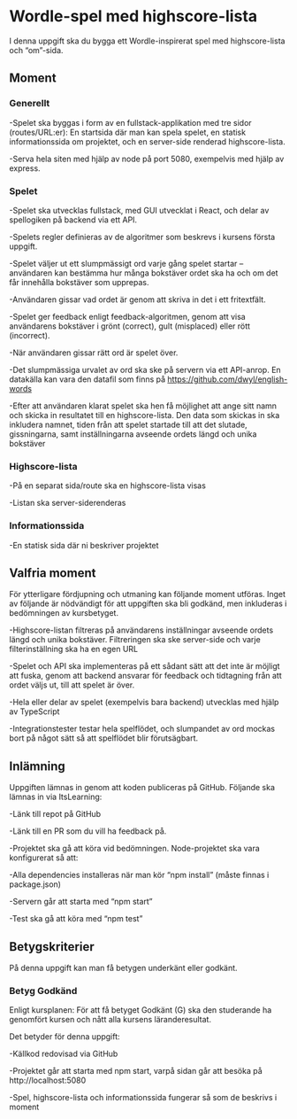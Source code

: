 

# Wordle-spel med highscore-lista

I denna uppgift ska du bygga ett Wordle-inspirerat spel med highscore-lista och “om”-sida.

## Moment

### Generellt

-Spelet ska byggas i form av en fullstack-applikation med tre sidor (routes/URL:er): En startsida där man kan spela spelet, en statisk informationssida om projektet, och en server-side renderad highscore-lista.

-Serva hela siten med hjälp av node på port 5080, exempelvis med hjälp av express.

### Spelet

-Spelet ska utvecklas fullstack, med GUI utvecklat i React, och delar av spellogiken på backend via ett API.

-Spelets regler definieras av de algoritmer som beskrevs i kursens första uppgift.

-Spelet väljer ut ett slumpmässigt ord varje gång spelet startar – användaren kan bestämma hur många bokstäver ordet ska ha och om det får innehålla bokstäver som upprepas.

-Användaren gissar vad ordet är genom att skriva in det i ett fritextfält.

-Spelet ger feedback enligt feedback-algoritmen, genom att visa användarens bokstäver i grönt (correct), gult (misplaced) eller rött (incorrect).

-När användaren gissar rätt ord är spelet över.

-Det slumpmässiga urvalet av ord ska ske på servern via ett API-anrop. En datakälla kan vara den datafil som finns på https://github.com/dwyl/english-words

-Efter att användaren klarat spelet ska hen få möjlighet att ange sitt namn och skicka in resultatet till en highscore-lista. Den data som skickas in ska inkludera namnet, tiden från att spelet startade till att det slutade, gissningarna, samt inställningarna avseende ordets längd och unika bokstäver

### Highscore-lista

-På en separat sida/route ska en highscore-lista visas

-Listan ska server-siderenderas

### Informationssida

-En statisk sida där ni beskriver projektet

## Valfria moment

För ytterligare fördjupning och utmaning kan följande moment utföras. Inget av följande är nödvändigt för att uppgiften ska bli godkänd, men inkluderas i bedömningen av kursbetyget.

-Highscore-listan filtreras på användarens inställningar avseende ordets längd och unika bokstäver. Filtreringen ska ske server-side och varje filterinställning ska ha en egen URL

-Spelet och API ska implementeras på ett sådant sätt att det inte är möjligt att fuska, genom att backend ansvarar för feedback och tidtagning från att ordet väljs ut, till att spelet är över.

-Hela eller delar av spelet (exempelvis bara backend) utvecklas med hjälp av TypeScript

-Integrationstester testar hela spelflödet, och slumpandet av ord mockas bort på något sätt så att spelflödet blir förutsägbart.

## Inlämning
Uppgiften lämnas in genom att koden publiceras på GitHub. Följande ska lämnas in via ItsLearning:

-Länk till repot på GitHub

-Länk till en PR som du vill ha feedback på.

-Projektet ska gå att köra vid bedömningen. Node-projektet ska vara konfigurerat så att:

-Alla dependencies installeras när man kör “npm install” (måste finnas i package.json)

-Servern går att starta med “npm start”

-Test ska gå att köra med “npm test”

## Betygskriterier

På denna uppgift kan man få betygen underkänt eller godkänt.

### Betyg Godkänd

Enligt kursplanen: För att få betyget Godkänt (G) ska den studerande ha genomfört kursen och nått alla kursens läranderesultat.

Det betyder för denna uppgift:

-Källkod redovisad via GitHub

-Projektet går att starta med npm start, varpå sidan går att besöka på http://localhost:5080

-Spel, highscore-lista och informationssida fungerar så som de beskrivs i moment